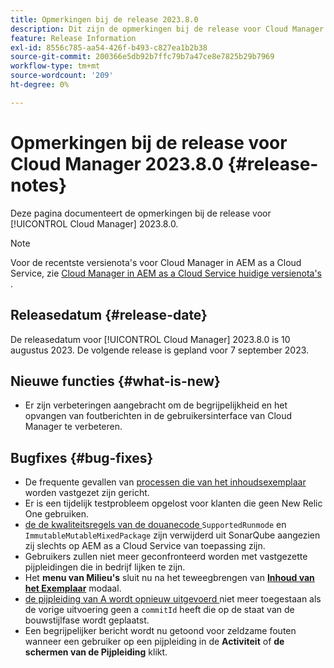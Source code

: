 ```yaml
---
title: Opmerkingen bij de release 2023.8.0
description: Dit zijn de opmerkingen bij de release voor Cloud Manager 2023.8.0.
feature: Release Information
exl-id: 8556c785-aa54-426f-b493-c827ea1b2b38
source-git-commit: 200366e5db92b7ffc79b7a47ce8e7825b29b7969
workflow-type: tm+mt
source-wordcount: '209'
ht-degree: 0%

---
```


# Opmerkingen bij de release voor Cloud Manager 2023.8.0 {#release-notes}

Deze pagina documenteert de opmerkingen bij de release voor [!UICONTROL Cloud Manager] 2023.8.0.

>[!NOTE]
>
>Voor de recentste versienota&#39;s voor Cloud Manager in AEM as a Cloud Service, zie [ Cloud Manager in AEM as a Cloud Service huidige versienota&#39;s ](https://experienceleague.adobe.com/docs/experience-manager-cloud-service/content/implementing/using-cloud-manager/release-notes-cloud-manager/release-notes-cm-current.html).

## Releasedatum {#release-date}

De releasedatum voor [!UICONTROL Cloud Manager] 2023.8.0 is 10 augustus 2023. De volgende release is gepland voor 7 september 2023.

## Nieuwe functies {#what-is-new}

* Er zijn verbeteringen aangebracht om de begrijpelijkheid en het opvangen van foutberichten in de gebruikersinterface van Cloud Manager te verbeteren.

## Bugfixes {#bug-fixes}

* De frequente gevallen van [ processen die van het inhoudsexemplaar ](/help/using/content-copy.md) worden vastgezet zijn gericht.
* Er is een tijdelijk testprobleem opgelost voor klanten die geen New Relic One gebruiken.
* [ de de kwaliteitsregels van de douanecode ](/help/using/custom-code-quality-rules.md) `SupportedRunmode` en `ImmutableMutableMixedPackage` zijn verwijderd uit SonarQube aangezien zij slechts op AEM as a Cloud Service van toepassing zijn.
* Gebruikers zullen niet meer geconfronteerd worden met vastgezette pijpleidingen die in bedrijf lijken te zijn.
* Het **menu van Milieu&#39;s** sluit nu na het teweegbrengen van **[Inhoud van het Exemplaar](/help/using/content-copy.md)** modaal.
* [ de pijpleiding van A wordt opnieuw uitgevoerd ](/help/using/code-deployment.md#reexecute-deployment) niet meer toegestaan als de vorige uitvoering geen a `commitId` heeft die op de staat van de bouwstijlfase wordt geplaatst.
* Een begrijpelijker bericht wordt nu getoond voor zeldzame fouten wanneer een gebruiker op een pijpleiding in de **Activiteit** of **de schermen van de Pijpleiding** klikt.
